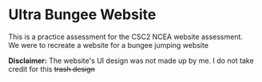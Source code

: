 # Ultra Bungee Website

This is a practice assessment for the CSC2 NCEA website assessment.  
We were to recreate a website for a bungee jumping website

**Disclaimer:** The website's UI design was not made up by me. I do not take credit for this ~~trash design~~
